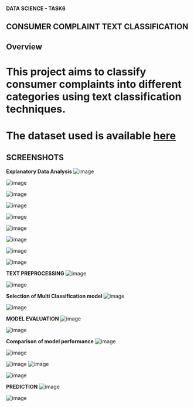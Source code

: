 **DATA SCIENCE - TASK6**

## CONSUMER COMPLAINT TEXT CLASSIFICATION

## Overview

# This project aims to classify consumer complaints into different categories using text classification techniques. 
# The dataset used is available [here](https://catalog.data.gov/dataset/consumer-complaint-database) 

## SCREENSHOTS

**Explanatory Data Analysis**
![image](https://github.com/neeraj-git-workspace/Kaiburr_Assessment/assets/126611572/920a4f27-0645-49a9-8635-537c1ecee88b)

![image](https://github.com/neeraj-git-workspace/Kaiburr_Assessment/assets/126611572/09486dec-88fb-4c78-a87f-6e119cc1e8fe)

![image](https://github.com/neeraj-git-workspace/Kaiburr_Assessment/assets/126611572/c3a2f996-16b5-4c23-9b3a-e6c4f1d5da3c)

![image](https://github.com/neeraj-git-workspace/Kaiburr_Assessment/assets/126611572/b4d0331d-a001-4161-b31a-215556733837)

![image](https://github.com/neeraj-git-workspace/Kaiburr_Assessment/assets/126611572/92bf022d-2787-4abd-a770-4fb61d2cbe77)

![image](https://github.com/neeraj-git-workspace/Kaiburr_Assessment/assets/126611572/ef07b145-9ee3-43a3-9f24-7fc9e00ee1f3)

![image](https://github.com/neeraj-git-workspace/Kaiburr_Assessment/assets/126611572/f8c3152e-37ec-48c1-8a1d-6d3b5ba44d91)

![image](https://github.com/neeraj-git-workspace/Kaiburr_Assessment/assets/126611572/959b6ed5-aea1-4893-ac8c-87dab6479d4d)

![image](https://github.com/neeraj-git-workspace/Kaiburr_Assessment/assets/126611572/7b120ebf-35d2-42c8-83d9-8e0c29b77fc0)

**TEXT PREPROCESSING**
![image](https://github.com/neeraj-git-workspace/Kaiburr_Assessment/assets/126611572/a052f5c2-da7c-43c1-8473-9560cbee54cd)

![image](https://github.com/neeraj-git-workspace/Kaiburr_Assessment/assets/126611572/4be5f1df-6976-402f-a975-598e2c4babc8)


**Selection of Multi Classification model**
![image](https://github.com/neeraj-git-workspace/Kaiburr_Assessment/assets/126611572/db1e16e3-474e-4533-8a00-159c502bf4d9)

![image](https://github.com/neeraj-git-workspace/Kaiburr_Assessment/assets/126611572/cb5abe9e-d9eb-4aad-9cff-10228544f67a)


**MODEL EVALUATION**
![image](https://github.com/neeraj-git-workspace/Kaiburr_Assessment/assets/126611572/ee79cbce-e429-4188-9682-c85f88476044)

![image](https://github.com/neeraj-git-workspace/Kaiburr_Assessment/assets/126611572/151bd1de-cf1a-48d1-946c-077c1ee21d09)

**Comparison of model performance**
![image](https://github.com/neeraj-git-workspace/Kaiburr_Assessment/assets/126611572/8919dc99-54ea-48ab-a16b-71a5c51dec26)

![image](https://github.com/neeraj-git-workspace/Kaiburr_Assessment/assets/126611572/c35e0260-d453-43e4-8468-b28dab4faa56)

![image](https://github.com/neeraj-git-workspace/Kaiburr_Assessment/assets/126611572/bd80c3aa-eefb-43f8-8e06-d1679a691b01)
![image](https://github.com/neeraj-git-workspace/Kaiburr_Assessment/assets/126611572/f4503c54-0026-433e-9d48-d7eb8d6202b1)

![image](https://github.com/neeraj-git-workspace/Kaiburr_Assessment/assets/126611572/88cd025e-503b-45d6-92d7-bc64ca965ede)

**PREDICTION**
![image](https://github.com/neeraj-git-workspace/Kaiburr_Assessment/assets/126611572/ea5f7474-64c8-4498-9f29-b01669933df0)


![image](https://github.com/neeraj-git-workspace/Kaiburr_Assessment/assets/126611572/4c7b8d15-8f1d-4cff-9b55-650f36bb25bc)
